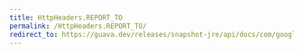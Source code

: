```yaml
---
title: HttpHeaders.REPORT_TO
permalink: /HttpHeaders.REPORT_TO/
redirect_to: https://guava.dev/releases/snapshot-jre/api/docs/com/google/common/net/HttpHeaders.html#REPORT_TO
---
```

